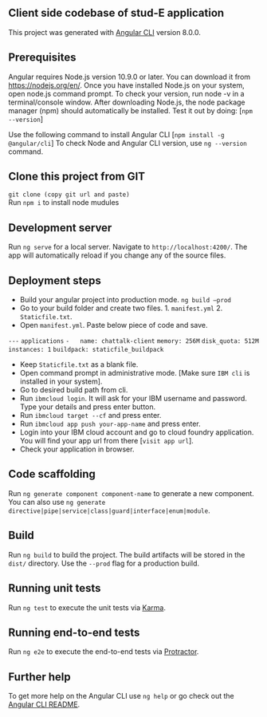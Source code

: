 
## Client side codebase of stud-E application

This project was generated with [Angular CLI](https://github.com/angular/angular-cli) version 8.0.0.

## Prerequisites

Angular requires Node.js version 10.9.0 or later. You can download it from https://nodejs.org/en/. 
Once you have installed Node.js on your system, open node.js command prompt. To check your version, run node -v in a terminal/console window. After downloading Node.js, the node package manager (npm) should automatically be installed. Test it out by doing: [`npm --version`]

Use the following command to install Angular CLI
[`npm install -g @angular/cli`]
To check Node and Angular CLI version, use `ng --version` command.

## Clone this project from GIT

`git clone (copy git url and paste)`
<br>Run `npm i` to install node mudules

## Development server

Run `ng serve` for a local server. Navigate to `http://localhost:4200/`. The app will automatically reload if you change any of the source files.

## Deployment steps
- Build your angular project into production mode.
`ng build –prod`
- Go to your build folder and create two files. 1. `manifest.yml` 2. `Staticfile.txt`.
- Open `manifest.yml`. Paste below piece of code and save.

`---`
`applications`
`-   name: chattalk-client`
    `memory: 256M`
    `disk_quota: 512M`
    `instances: 1`
    `buildpack: staticfile_buildpack`

- Keep `Staticfile.txt` as a blank file.
- Open command prompt in administrative mode. [Make sure `IBM cli` is installed in your system].
- Go to desired build path from cli.
- Run `ibmcloud login`. It will ask for your IBM username and password. Type your details and press enter button.
- Run `ibmcloud target --cf` and press enter.
- Run `ibmcloud app push your-app-name` and press enter.
- Login into your IBM cloud account and go to cloud foundry application. You will find your app url from there [`visit app url`].
- Check your application in browser.

## Code scaffolding

Run `ng generate component component-name` to generate a new component. You can also use `ng generate directive|pipe|service|class|guard|interface|enum|module`.

## Build

Run `ng build` to build the project. The build artifacts will be stored in the `dist/` directory. Use the `--prod` flag for a production build.

## Running unit tests

Run `ng test` to execute the unit tests via [Karma](https://karma-runner.github.io).

## Running end-to-end tests

Run `ng e2e` to execute the end-to-end tests via [Protractor](http://www.protractortest.org/).

## Further help

To get more help on the Angular CLI use `ng help` or go check out the [Angular CLI README](https://github.com/angular/angular-cli/blob/master/README.md).
